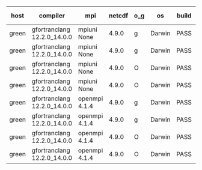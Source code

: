 

| host     | compiler                              | mpi                      | netcdf        | o_g        | os       | build       | u_pass          | u_fail          | s_pass            | s_fail            | e_pass             | e_fail             | nuopc_pass       | nuopc_fail       | artifacts link          |
|----------|---------------------------------------|--------------------------|---------------|------------|----------|-------------|-----------------|-----------------|-------------------|-------------------|--------------------|--------------------|------------------|------------------|-------------------------|
| green | gfortranclang 12.2.0_14.0.0 | mpiuni None  | 4.9.0  | g | Darwin | PASS | 12338 | 0 | 8 | 0 | 43 | 0 | None | None | <a href="https://github.com/esmf-org/esmf-test-artifacts/tree/2eaf828a7728a139a5163c48615c033f05f6ef1d/fix_darwin_clang_c_linker/gfortranclang/12.2.0_14.0.0/g/mpiuni/None" target="_blank">2eaf828</a> | 
| green | gfortranclang 12.2.0_14.0.0 | mpiuni None  | 4.9.0  | g | Darwin | PASS | 12338 | 0 | 8 | 0 | 43 | 0 | None | None | <a href="https://github.com/esmf-org/esmf-test-artifacts/tree/f65620e43a8a0ee85d8b5169c6eda7f928f79ecb/fix_darwin_clang_c_linker/gfortranclang/12.2.0_14.0.0/g/mpiuni/None" target="_blank">f65620e</a> | 
| green | gfortranclang 12.2.0_14.0.0 | mpiuni None  | 4.9.0  | O | Darwin | PASS | 12338 | 0 | 8 | 0 | 43 | 0 | None | None | <a href="https://github.com/esmf-org/esmf-test-artifacts/tree/f7beb29a5daf70514687f34d7759ee252630103b/fix_darwin_clang_c_linker/gfortranclang/12.2.0_14.0.0/O/mpiuni/None" target="_blank">f7beb29</a> | 
| green | gfortranclang 12.2.0_14.0.0 | mpiuni None  | 4.9.0  | O | Darwin | PASS | 12338 | 0 | 8 | 0 | 43 | 0 | None | None | <a href="https://github.com/esmf-org/esmf-test-artifacts/tree/6a159298887c4bad61a2483cc8d44ef40d331686/fix_darwin_clang_c_linker/gfortranclang/12.2.0_14.0.0/O/mpiuni/None" target="_blank">6a15929</a> | 
| green | gfortranclang 12.2.0_14.0.0 | openmpi 4.1.4  | 4.9.0  | g | Darwin | PASS | 13916 | 1 | 49 | 0 | 80 | 0 | 52 | 0 | <a href="https://github.com/esmf-org/esmf-test-artifacts/tree/6da1ab6ba96027dfcb54d81d751eaf713d110f48/fix_darwin_clang_c_linker/gfortranclang/12.2.0_14.0.0/g/openmpi/4.1.4" target="_blank">6da1ab6</a> | 
| green | gfortranclang 12.2.0_14.0.0 | openmpi 4.1.4  | 4.9.0  | g | Darwin | PASS | 13916 | 1 | 49 | 0 | 80 | 0 | 52 | 0 | <a href="https://github.com/esmf-org/esmf-test-artifacts/tree/9c9f81b6bd7b72819d328d5a6fbf8abb20ad292e/fix_darwin_clang_c_linker/gfortranclang/12.2.0_14.0.0/g/openmpi/4.1.4" target="_blank">9c9f81b</a> | 
| green | gfortranclang 12.2.0_14.0.0 | openmpi 4.1.4  | 4.9.0  | O | Darwin | PASS | 13916 | 1 | 49 | 0 | 80 | 0 | 52 | 0 | <a href="https://github.com/esmf-org/esmf-test-artifacts/tree/73957391d07fe35d9bb9a26ab656fbb7cdfc63f9/fix_darwin_clang_c_linker/gfortranclang/12.2.0_14.0.0/O/openmpi/4.1.4" target="_blank">7395739</a> | 
| green | gfortranclang 12.2.0_14.0.0 | openmpi 4.1.4  | 4.9.0  | O | Darwin | PASS | 13916 | 1 | 49 | 0 | 80 | 0 | 52 | 0 | <a href="https://github.com/esmf-org/esmf-test-artifacts/tree/7498125d452a0c4e14d7f214cb2f6680190286f9/fix_darwin_clang_c_linker/gfortranclang/12.2.0_14.0.0/O/openmpi/4.1.4" target="_blank">7498125</a> | 
